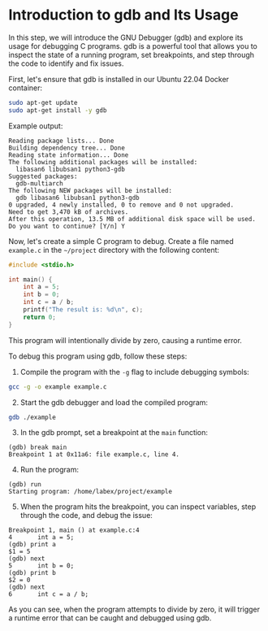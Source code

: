 # Introduction to gdb and Its Usage

In this step, we will introduce the GNU Debugger (gdb) and explore its usage for debugging C programs. gdb is a powerful tool that allows you to inspect the state of a running program, set breakpoints, and step through the code to identify and fix issues.

First, let's ensure that gdb is installed in our Ubuntu 22.04 Docker container:

```bash
sudo apt-get update
sudo apt-get install -y gdb
```

Example output:

```
Reading package lists... Done
Building dependency tree... Done
Reading state information... Done
The following additional packages will be installed:
  libasan6 libubsan1 python3-gdb
Suggested packages:
  gdb-multiarch
The following NEW packages will be installed:
  gdb libasan6 libubsan1 python3-gdb
0 upgraded, 4 newly installed, 0 to remove and 0 not upgraded.
Need to get 3,470 kB of archives.
After this operation, 13.5 MB of additional disk space will be used.
Do you want to continue? [Y/n] Y
```

Now, let's create a simple C program to debug. Create a file named `example.c` in the `~/project` directory with the following content:

```c
#include <stdio.h>

int main() {
    int a = 5;
    int b = 0;
    int c = a / b;
    printf("The result is: %d\n", c);
    return 0;
}
```

This program will intentionally divide by zero, causing a runtime error.

To debug this program using gdb, follow these steps:

1. Compile the program with the `-g` flag to include debugging symbols:

```bash
gcc -g -o example example.c
```

2. Start the gdb debugger and load the compiled program:

```bash
gdb ./example
```

3. In the gdb prompt, set a breakpoint at the `main` function:

```
(gdb) break main
Breakpoint 1 at 0x11a6: file example.c, line 4.
```

4. Run the program:

```
(gdb) run
Starting program: /home/labex/project/example
```

5. When the program hits the breakpoint, you can inspect variables, step through the code, and debug the issue:

```
Breakpoint 1, main () at example.c:4
4       int a = 5;
(gdb) print a
$1 = 5
(gdb) next
5       int b = 0;
(gdb) print b
$2 = 0
(gdb) next
6       int c = a / b;
```

As you can see, when the program attempts to divide by zero, it will trigger a runtime error that can be caught and debugged using gdb.

